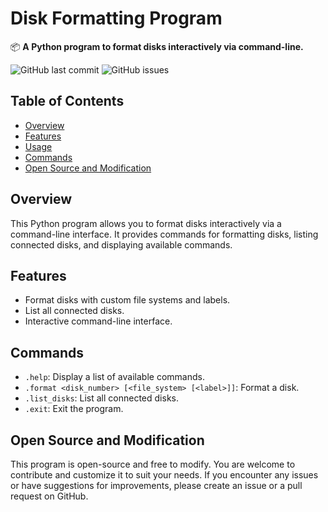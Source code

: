 # Disk Formatting Program

📦 **A Python program to format disks interactively via command-line.**

![GitHub last commit](https://img.shields.io/github/last-commit/yourusername/disk-formatting-program)
![GitHub issues](https://img.shields.io/github/issues/yourusername/disk-formatting-program)

## Table of Contents

- [Overview](#overview)
- [Features](#features)
- [Usage](#usage)
- [Commands](#commands)
- [Open Source and Modification](#open-source-and-modification)

## Overview

This Python program allows you to format disks interactively via a command-line interface. It provides commands for formatting disks, listing connected disks, and displaying available commands.

## Features

- Format disks with custom file systems and labels.
- List all connected disks.
- Interactive command-line interface.


## Commands

- `.help`: Display a list of available commands.
- `.format <disk_number> [<file_system> [<label>]]`: Format a disk.
- `.list_disks`: List all connected disks.
- `.exit`: Exit the program.

## Open Source and Modification

This program is open-source and free to modify. You are welcome to contribute and customize it to suit your needs. If you encounter any issues or have suggestions for improvements, please create an issue or a pull request on GitHub.
